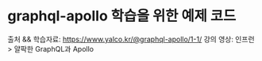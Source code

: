 # graphql-apollo 학습을 위한 예제 코드

출처 && 학습자료: https://www.yalco.kr/@graphql-apollo/1-1/
강의 영상: 인프런 > 얄팍한 GraphQL과 Apollo
